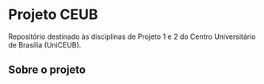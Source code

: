 # Projeto CEUB

Repositório destinado às disciplinas de Projeto 1 e 2 do Centro Universitário de Brasília (UniCEUB).

## Sobre o projeto
